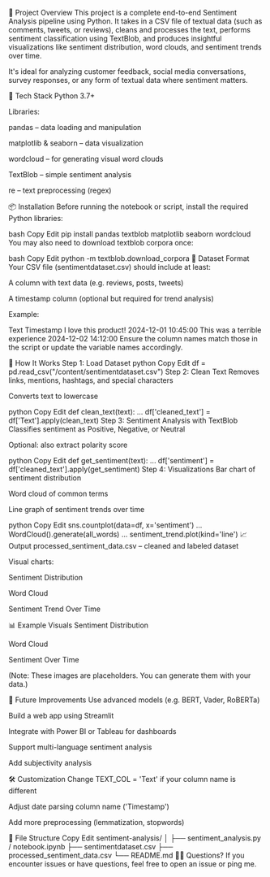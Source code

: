 📝 Project Overview
This project is a complete end-to-end Sentiment Analysis pipeline using Python. It takes in a CSV file of textual data (such as comments, tweets, or reviews), cleans and processes the text, performs sentiment classification using TextBlob, and produces insightful visualizations like sentiment distribution, word clouds, and sentiment trends over time.

It's ideal for analyzing customer feedback, social media conversations, survey responses, or any form of textual data where sentiment matters.

🧰 Tech Stack
Python 3.7+

Libraries:

pandas – data loading and manipulation

matplotlib & seaborn – data visualization

wordcloud – for generating visual word clouds

TextBlob – simple sentiment analysis

re – text preprocessing (regex)

📦 Installation
Before running the notebook or script, install the required Python libraries:

bash
Copy
Edit
pip install pandas textblob matplotlib seaborn wordcloud
You may also need to download textblob corpora once:

bash
Copy
Edit
python -m textblob.download_corpora
📂 Dataset Format
Your CSV file (sentimentdataset.csv) should include at least:

A column with text data (e.g. reviews, posts, tweets)

A timestamp column (optional but required for trend analysis)

Example:

Text	Timestamp
I love this product!	2024-12-01 10:45:00
This was a terrible experience	2024-12-02 14:12:00
Ensure the column names match those in the script or update the variable names accordingly.

🚀 How It Works
Step 1: Load Dataset
python
Copy
Edit
df = pd.read_csv("/content/sentimentdataset.csv")
Step 2: Clean Text
Removes links, mentions, hashtags, and special characters

Converts text to lowercase

python
Copy
Edit
def clean_text(text):
    ...
df['cleaned_text'] = df['Text'].apply(clean_text)
Step 3: Sentiment Analysis with TextBlob
Classifies sentiment as Positive, Negative, or Neutral

Optional: also extract polarity score

python
Copy
Edit
def get_sentiment(text):
    ...
df['sentiment'] = df['cleaned_text'].apply(get_sentiment)
Step 4: Visualizations
Bar chart of sentiment distribution

Word cloud of common terms

Line graph of sentiment trends over time

python
Copy
Edit
sns.countplot(data=df, x='sentiment')
...
WordCloud().generate(all_words)
...
sentiment_trend.plot(kind='line')
📈 Output
processed_sentiment_data.csv – cleaned and labeled dataset

Visual charts:

Sentiment Distribution

Word Cloud

Sentiment Trend Over Time

📊 Example Visuals
Sentiment Distribution

Word Cloud

Sentiment Over Time

(Note: These images are placeholders. You can generate them with your data.)

🧠 Future Improvements
Use advanced models (e.g. BERT, Vader, RoBERTa)

Build a web app using Streamlit

Integrate with Power BI or Tableau for dashboards

Support multi-language sentiment analysis

Add subjectivity analysis

🛠 Customization
Change TEXT_COL = 'Text' if your column name is different

Adjust date parsing column name ('Timestamp')

Add more preprocessing (lemmatization, stopwords)

📁 File Structure
Copy
Edit
sentiment-analysis/
│
├── sentiment_analysis.py / notebook.ipynb
├── sentimentdataset.csv
├── processed_sentiment_data.csv
└── README.md
🙋‍♂️ Questions?
If you encounter issues or have questions, feel free to open an issue or ping me.

